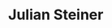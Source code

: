  <html lang="de">
 <head>
     <meta charset="UTF-8">
     <meta http-equiv="X-UA-Compatible" content="IE=edge">
     <meta name="viewport" content="width=device-width, initial-scale=1.0">
     <title>Julian Steiner</title>

 <script>"use strict";
    let H,W,san,{sin,cos,PI}=Math,dots=[],dts=600;
    class Dot{
        constructor(a){
        this.x=0,this.y=0,this.r=5,this.a=a,this.c=295;
        }
        draw(){
            this.x=W/2+cos(this.a)*(200-cos(this.a*50)*100);
            this.y=H/2+sin(this.a)*(200-cos(this.a*50)*100);
            this.r=2.6+sin(this.a*50)*2.5,this.a+=.0004
            san.fillStyle=`hsl(${this.c-this.r*20},100%,50%)`;
            san.beginPath();
            san.arc(this.x,this.y,this.r,0,PI*2);
            san.closePath();
            san.fill();
        }
    }
    const Loop=()=>{
    san.clearRect(0,0,W,H);
       dots.forEach(v=>v.draw());
    requestAnimationFrame(Loop);
    }
    const init=()=>{
    document.body.style.margin=0;
    let c=document.createElement("canvas");
    document.body.appendChild(c);
    c.style.position="fixed"
    c.style.background="black"
    c.style.width="100vw",c.style.height="100vh";
    H=innerHeight*2,W=innerWidth*2;
    c.height=H,c.width=W,san=c.getContext('2d');
    let dh=+getComputedStyle(c).height.slice(0,-2);
    let dw=+getComputedStyle(c).width.slice(0,-2);
    c.setAttribute('height',dh*2);
    c.setAttribute('width',dw*2);
    for(var i=0;i<dts;i++) dots.push(new Dot(i/0.77092));
    Loop();
    };
    onload=init;</script>
 <style>
     body { margin: 0;
        background-repeat:inherit;
        background-attachment: fixed;
    }
    script {text-align: center;}
    h1 {text-align: center;}
    html {margin-bottom: 50px;
    margin-top:3%;}
     
 </style>
 </head>
 <body>
 <h1>Julian Steiner </h1>
     
  
 </body>
 </html>
